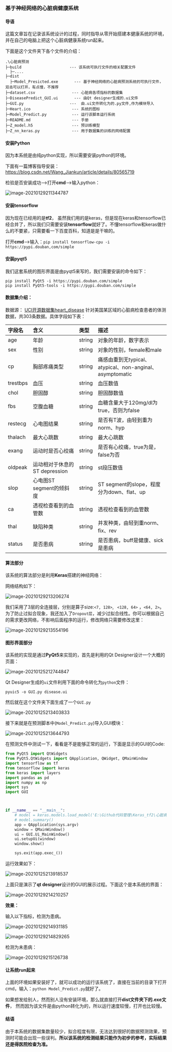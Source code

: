 ###  基于神经网络的心脏病健康系统





#### 导语

这篇文章旨在记录该系统设计的过程，同时指导从零开始搭建本健康系统的环境，并在自己的电脑上把这个心脏病健康系统run起来。

下面是这个文件夹下各个文件的介绍：

```
.\心脏病预测
├─build						---	该系统可执行文件的相关配置文件
  ├─....
├─dist
  ├─Model_Presicted.exe		  --- 基于神经网络的心脏病预测系统的可执行文件，双击可以打开，有点慢，不推荐
├─dataset.csv				 --- 心脏病各项指标的数据集
├─DiseasePredict_GUI.ui		  --- 由Qt designer生成的.ui文件
├─GUI.py					---  由.ui文件转化为的.py文件,作为模块导入
├─Heart.ico					 --- 系统的图标
├─Model_Predict.py			 --- 运行该脚本运行系统
├─README.md					 --- 手册
├─Z_model.h5				 --- 预训练模型
├─Z_nn_keras.py				 --- 用于数据集的训练的网络配置
```



#### 安装Python

因为本系统是由纯python实现，所以需要安装python的环境。

下面有一篇博客指导安装：https://blog.csdn.net/Wang_Jiankun/article/details/80565719

检验是否安装成功-->打开**cmd**-->输入python：

![image-20210129211344787](https://cdn.jsdelivr.net/gh/Miller-em/IMAGS/img/20210722184244.png)



#### 安装tensorflow

因为现在已经用的是**tf2**， 虽然我们用的是keras，但是现在keras和tensorflow已经合并了，所以我们只需要安装**tensorflow**就好了。不懂tensorflow和keras做什么的不要紧，只需要看一下百度百科，知道是是干嘛的。

打开**cmd**-->输入：`pip install tensorflow-cpu -i https://pypi.douban,com/simple`



#### 安装pyqt5

我们这套系统的图形界面是由pyqt5来写的，我们需要安装的命令如下：

```
pip install PyQt5 -i https://pypi.douban.com/simple
pip install PyQt5-tools -i https://pypi.douban.com/simple
```



#### 数据集介绍：

数据源： [UCI开源数据集heart_disease](http://archive.ics.uci.edu/ml/datasets/Heart+Disease)
针对美国某区域的心脏病检查患者的体测数据，共303条数据。具体字段如下表：

| 字段名   | 含义                          | 类型   | 描述                                                     |
| :------- | :---------------------------- | :----- | :------------------------------------------------------- |
| age      | 年龄                          | string | 对象的年龄，数字表示                                     |
| sex      | 性别                          | string | 对象的性别，female和male                                 |
| cp       | 胸部疼痛类型                  | string | 痛感由重到无typical、atypical、non-anginal、asymptomatic |
| trestbps | 血压                          | string | 血压数值                                                 |
| chol     | 胆固醇                        | string | 胆固醇数值                                               |
| fbs      | 空腹血糖                      | string | 血糖含量大于120mg/dl为true，否则为false                  |
| restecg  | 心电图结果                    | string | 是否有T波，由轻到重为norm、hyp                           |
| thalach  | 最大心跳数                    | string | 最大心跳数                                               |
| exang    | 运动时是否心绞痛              | string | 是否有心绞痛，true为是，false为否                        |
| oldpeak  | 运动相对于休息的ST depression | string | st段压数值                                               |
| slop     | 心电图ST segment的倾斜度      | string | ST segment的slope，程度分为down、flat、up                |
| ca       | 透视检查看到的血管数          | string | 透视检查看到的血管数                                     |
| thal     | 缺陷种类                      | string | 并发种类，由轻到重norm、fix、rev                         |
| status   | 是否患病                      | string | 是否患病，buff是健康、sick是患病                         |



#### 算法部分

该系统的算法部分是利用**Keras**搭建的神经网络：

网络结构如下：

![image-20210129213206274](https://cdn.jsdelivr.net/gh/Miller-em/IMAGS/img/20210722190338.png)

我们采用了3层的全连接层，分别是算子size:`<7, 128>`, ` <128, 64>` ，`<64, 2>`。为了防止过拟合现象，我还加入了`Dropout层`，减少过拟合线性。你可以根据自己的需求更改网络，不影响后面程序的运行，修改网络只需要修改这里：

![image-20210129213554196](https://cdn.jsdelivr.net/gh/Miller-em/IMAGS/img/20210722190353.png)



#### 图形界面部分

该系统的实现是通过**PyQt5**来实现的，首先是利用的Qt Designer设计一个大概的页面：

![image-20210125212744847](https://cdn.jsdelivr.net/gh/Miller-em/IMAGS/img/20210722190405.png)

Qt Designer生成的`ui`文件利用下面的命令转化为`python`文件：

```
pyuic5 -o GUI.py disease.ui
```

然后就在这个文件夹下面生成了一个`GUI.py`

![image-20210125213403833](https://cdn.jsdelivr.net/gh/Miller-em/IMAGS/img/20210722190421.png)

接下来就是在预测脚本中(`Model_Predict.py`)导入GUI模块：

![image-20210125213644793](https://cdn.jsdelivr.net/gh/Miller-em/IMAGS/img/20210722190429.png)

在预测文件中测试一下，看看是不是能够正常的运行，下面是显示的GUI的Code:

```python
from PyQt5 import QtWidgets
from PyQt5.QtWidgets import QApplication, QWidget, QMainWindow
import tensorflow as tf 
from tensorflow import keras
from keras import layers
import pandas as pd 
import numpy as np
import sys 
import GUI



if __name__ == "__main__":
    # model = keras.models.load_model('E:\Github代码管理\Keras_tf2\心脏病预测\Z_model.h5')  #选取自己的.h模型名称
    # model.summary()
    app = QApplication(sys.argv)
    window = QMainWindow()
    ui = GUI.Ui_MainWindow()
    ui.setupUi(window)
    window.show()

    sys.exit(app.exec_())

```

运行效果如下：

![image-20210125213918537](https://cdn.jsdelivr.net/gh/Miller-em/IMAGS/img/20210722190438.png)



上面只是演示了**qt designer**设计的GUI的展示过程。下面这个是本系统的界面：

![image-20210129214210257](https://cdn.jsdelivr.net/gh/Miller-em/IMAGS/img/20210722190450.png)

**效果：**

输入以下指标，检测为患病。

![image-20210129214931185](https://cdn.jsdelivr.net/gh/Miller-em/IMAGS/img/20210722190459.png)



![image-20210129214829265](https://cdn.jsdelivr.net/gh/Miller-em/IMAGS/img/20210722190513.png)



检测为未患病：

![image-20210129215126738](https://cdn.jsdelivr.net/gh/Miller-em/IMAGS/img/20210722190525.png)

#### 让系统run起来

上面的环境如果安装好了，就可以成功的运行该系统了，直接在当前的目录下打开cmd，输入：`python Model_Predict.py`就好了。

如果想发给别人，然而别人没有安装环境，那么就直接打开**dist文件夹下的.exe文件**， 然而因为该文件是由python转化为的，所以运行速度较慢，打开也比较慢。



#### 结语

由于本系统的数据集数量较少，拟合程度有限，无法达到很好的数据预测效果，预测时可能会出现一些误判。**所以该系统的检测结果只能作为初步的参考，实际结果还是得医院检查为准。**